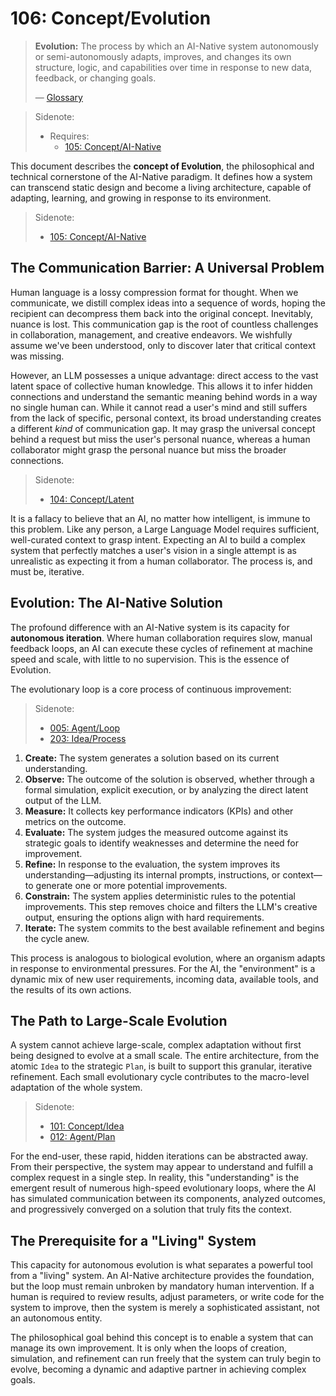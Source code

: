 # 106: Concept/Evolution

> **Evolution:** The process by which an AI-Native system autonomously or semi-autonomously adapts, improves, and changes its own structure, logic, and capabilities over time in response to new data, feedback, or changing goals.
>
> — [Glossary](./000_glossary.md)

> Sidenote:
>
> - Requires:
>   - [105: Concept/AI-Native](./105_concept_ai_native.md)

This document describes the **concept of Evolution**, the philosophical and technical cornerstone of the AI-Native paradigm. It defines how a system can transcend static design and become a living architecture, capable of adapting, learning, and growing in response to its environment.

> Sidenote:
>
> - [105: Concept/AI-Native](./105_concept_ai_native.md)

## The Communication Barrier: A Universal Problem

Human language is a lossy compression format for thought. When we communicate, we distill complex ideas into a sequence of words, hoping the recipient can decompress them back into the original concept. Inevitably, nuance is lost. This communication gap is the root of countless challenges in collaboration, management, and creative endeavors. We wishfully assume we've been understood, only to discover later that critical context was missing.

However, an LLM possesses a unique advantage: direct access to the vast latent space of collective human knowledge. This allows it to infer hidden connections and understand the semantic meaning behind words in a way no single human can. While it cannot read a user's mind and still suffers from the lack of specific, personal context, its broad understanding creates a different _kind_ of communication gap. It may grasp the universal concept behind a request but miss the user's personal nuance, whereas a human collaborator might grasp the personal nuance but miss the broader connections.

> Sidenote:
>
> - [104: Concept/Latent](./104_concept_latent.md)

It is a fallacy to believe that an AI, no matter how intelligent, is immune to this problem. Like any person, a Large Language Model requires sufficient, well-curated context to grasp intent. Expecting an AI to build a complex system that perfectly matches a user's vision in a single attempt is as unrealistic as expecting it from a human collaborator. The process is, and must be, iterative.

## Evolution: The AI-Native Solution

The profound difference with an AI-Native system is its capacity for **autonomous iteration**. Where human collaboration requires slow, manual feedback loops, an AI can execute these cycles of refinement at machine speed and scale, with little to no supervision. This is the essence of Evolution.

The evolutionary loop is a core process of continuous improvement:

> Sidenote:
>
> - [005: Agent/Loop](./005_agent_loop.md)
> - [203: Idea/Process](./203_idea_process.md)

1.  **Create:** The system generates a solution based on its current understanding.
2.  **Observe:** The outcome of the solution is observed, whether through a formal simulation, explicit execution, or by analyzing the direct latent output of the LLM.
3.  **Measure:** It collects key performance indicators (KPIs) and other metrics on the outcome.
4.  **Evaluate:** The system judges the measured outcome against its strategic goals to identify weaknesses and determine the need for improvement.
5.  **Refine:** In response to the evaluation, the system improves its understanding—adjusting its internal prompts, instructions, or context—to generate one or more potential improvements.
6.  **Constrain:** The system applies deterministic rules to the potential improvements. This step removes choice and filters the LLM's creative output, ensuring the options align with hard requirements.
7.  **Iterate:** The system commits to the best available refinement and begins the cycle anew.

This process is analogous to biological evolution, where an organism adapts in response to environmental pressures. For the AI, the "environment" is a dynamic mix of new user requirements, incoming data, available tools, and the results of its own actions.

## The Path to Large-Scale Evolution

A system cannot achieve large-scale, complex adaptation without first being designed to evolve at a small scale. The entire architecture, from the atomic `Idea` to the strategic `Plan`, is built to support this granular, iterative refinement. Each small evolutionary cycle contributes to the macro-level adaptation of the whole system.

> Sidenote:
>
> - [101: Concept/Idea](./101_concept_idea.md)
> - [012: Agent/Plan](./012_agent_plan.md)

For the end-user, these rapid, hidden iterations can be abstracted away. From their perspective, the system may appear to understand and fulfill a complex request in a single step. In reality, this "understanding" is the emergent result of numerous high-speed evolutionary loops, where the AI has simulated communication between its components, analyzed outcomes, and progressively converged on a solution that truly fits the context.

## The Prerequisite for a "Living" System

This capacity for autonomous evolution is what separates a powerful tool from a "living" system. An AI-Native architecture provides the foundation, but the loop must remain unbroken by mandatory human intervention. If a human is required to review results, adjust parameters, or write code for the system to improve, then the system is merely a sophisticated assistant, not an autonomous entity.

The philosophical goal behind this concept is to enable a system that can manage its own improvement. It is only when the loops of creation, simulation, and refinement can run freely that the system can truly begin to evolve, becoming a dynamic and adaptive partner in achieving complex goals.
